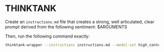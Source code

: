 # THINKTANK

Create an `instructions.md` file that creates a strong, well articulated, clear prompt derived from the following sentiment: $ARGUMENTS

Then, run the following command exactly:
```bash
thinktank-wrapper --instructions instructions.md --model-set high_context --include-leyline --include-glance ./
```
